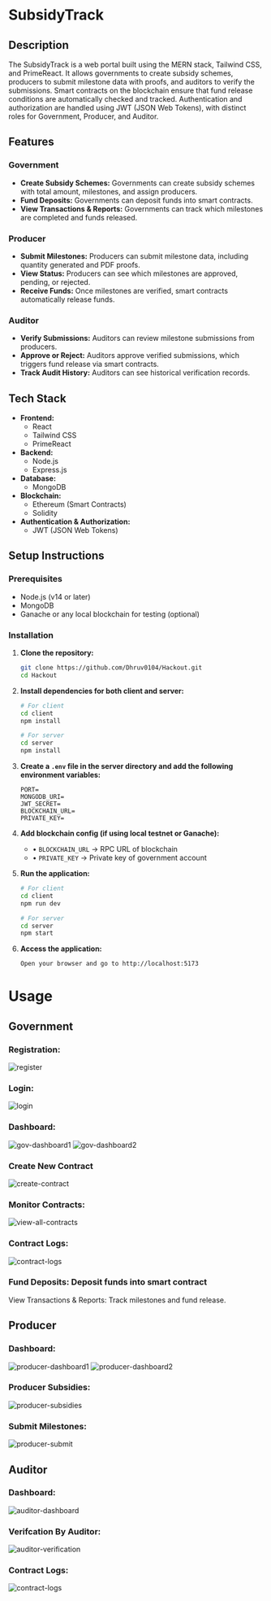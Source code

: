 # SubsidyTrack

## Description

The SubsidyTrack is a web portal built using the MERN stack, Tailwind CSS, and PrimeReact. It allows
governments to create subsidy schemes, producers to submit milestone data with proofs, and auditors
to verify the submissions. Smart contracts on the blockchain ensure that fund release conditions are
automatically checked and tracked. Authentication and authorization are handled using JWT (JSON Web
Tokens), with distinct roles for Government, Producer, and Auditor.

## Features

### Government

-   **Create Subsidy Schemes:** Governments can create subsidy schemes with total amount,
    milestones, and assign producers.
-   **Fund Deposits:** Governments can deposit funds into smart contracts.
-   **View Transactions & Reports:** Governments can track which milestones are completed and funds
    released.

### Producer

-   **Submit Milestones:** Producers can submit milestone data, including quantity generated and PDF
    proofs.
-   **View Status:** Producers can see which milestones are approved, pending, or rejected.
-   **Receive Funds:** Once milestones are verified, smart contracts automatically release funds.

### Auditor

-   **Verify Submissions:** Auditors can review milestone submissions from producers.
-   **Approve or Reject:** Auditors approve verified submissions, which triggers fund release via
    smart contracts.
-   **Track Audit History:** Auditors can see historical verification records.

## Tech Stack

-   **Frontend:**
    -   React
    -   Tailwind CSS
    -   PrimeReact
-   **Backend:**
    -   Node.js
    -   Express.js
-   **Database:**
    -   MongoDB
-   **Blockchain:**
    -   Ethereum (Smart Contracts)
    -   Solidity
-   **Authentication & Authorization:**
    -   JWT (JSON Web Tokens)

## Setup Instructions

### Prerequisites

-   Node.js (v14 or later)
-   MongoDB
-   Ganache or any local blockchain for testing (optional)

### Installation

1. **Clone the repository:**

    ```bash
    git clone https://github.com/Dhruv0104/Hackout.git
    cd Hackout
    ```

2. **Install dependencies for both client and server:**

    ```bash
    # For client
    cd client
    npm install

    # For server
    cd server
    npm install
    ```

3. **Create a `.env` file in the server directory and add the following environment variables:**

    ```
    PORT=
    MONGODB_URI=
    JWT_SECRET=
    BLOCKCHAIN_URL=
    PRIVATE_KEY=
    ```

4. **Add blockchain config (if using local testnet or Ganache):**

    - • `BLOCKCHAIN_URL` → RPC URL of blockchain
    - • `PRIVATE_KEY` → Private key of government account

5. **Run the application:**

    ```bash
    # For client
    cd client
    npm run dev

    # For server
    cd server
    npm start
    ```

6. **Access the application:**

    ```bash
    Open your browser and go to http://localhost:5173
    ```

# Usage

## Government

### Registration:

![register](client-web/src/assets/register.png)

### Login:

![login](client-web/src/assets/login.png)

### Dashboard:

![gov-dashboard1](client-web/src/assets/gov-dashboard1.png)
![gov-dashboard2](client-web/src/assets/gov-dashboard2.png)

### Create New Contract

![create-contract](client-web/src/assets/create-smart-contract.png)

### Monitor Contracts:

![view-all-contracts](client-web/src/assets/gov-view-contracts.png)

### Contract Logs:

![contract-logs](client-web/src/assets/admin-logs.png)

### Fund Deposits: Deposit funds into smart contract

View Transactions & Reports: Track milestones and fund release.

## Producer

### Dashboard:

![producer-dashboard1](client-web/src/assets/producer-dashboard1.png)
![producer-dashboard2](client-web/src/assets/producer-dashboard2.png)

### Producer Subsidies:

![producer-subsidies](client-web/src/assets/producer-contract.png)

### Submit Milestones:

![producer-submit](client-web/src/assets/milestone-submission.png)

## Auditor

### Dashboard:

![auditor-dashboard](client-web/src/assets/auditor-dashboard.png)

### Verifcation By Auditor:

![auditor-verification](client-web/src/assets/auditor-verification.png)

### Contract Logs:

![contract-logs](client-web/src/assets/auditor-logs.png)
